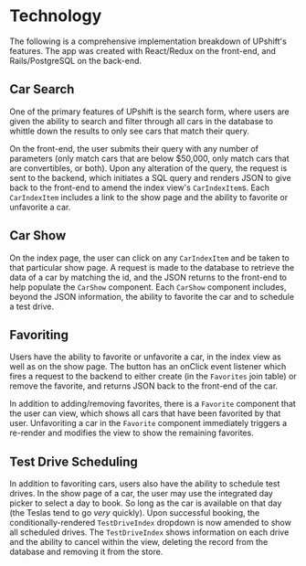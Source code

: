 # Technology

The following is a comprehensive implementation breakdown of UPshift's features. The app was created with React/Redux on the front-end, and Rails/PostgreSQL on the back-end.

## Car Search

One of the primary features of UPshift is the search form, where users are given the ability to search and filter through all cars in the database to whittle down the results to only see cars that match their query.

On the front-end, the user submits their query with any number of parameters (only match cars that are below $50,000, only match cars that are convertibles, or both). Upon any alteration of the query, the request is sent to the backend, which initiates a SQL query and renders JSON to give back to the front-end to amend the index view's `CarIndexItem`s. Each `CarIndexItem` includes a link to the show page and the ability to favorite or unfavorite a car.

## Car Show

On the index page, the user can click on any `CarIndexItem` and be taken to that particular show page. A request is made to the database to retrieve the data of a car by matching the id, and the JSON returns to the front-end to help populate the `CarShow` component. Each `CarShow` component includes, beyond the JSON information, the ability to favorite the car and to schedule a test drive.

## Favoriting

Users have the ability to favorite or unfavorite a car, in the index view as well as on the show page. The button has an onClick event listener which fires a request to the backend to either create (in the `Favorites` join table) or remove the favorite, and returns JSON back to the front-end of the car.

In addition to adding/removing favorites, there is a `Favorite` component that the user can view, which shows all cars that have been favorited by that user. Unfavoriting a car in the `Favorite` component immediately triggers a re-render and modifies the view to show the remaining favorites.

## Test Drive Scheduling

In addition to favoriting cars, users also have the ability to schedule test drives. In the show page of a car, the user may use the integrated day picker to select a day to book. So long as the car is available on that day (the Teslas tend to go *very* quickly). Upon successful booking, the conditionally-rendered `TestDriveIndex` dropdown is now amended to show all scheduled drives. The `TestDriveIndex` shows information on each drive and the ability to cancel within the view, deleting the record from the database and removing it from the store.
